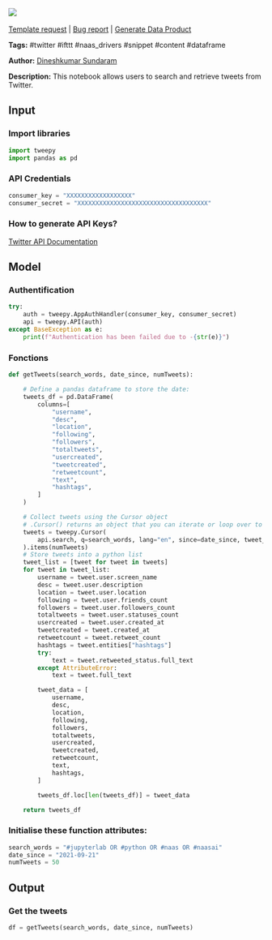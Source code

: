 <a href="https://app.naas.ai/user-redirect/naas/downloader?url=https://raw.githubusercontent.com/jupyter-naas/awesome-notebooks/master/Twitter/Twitter_Get_tweets_from_search.ipynb" target="_parent"><img src="https://naasai-public.s3.eu-west-3.amazonaws.com/open_in_naas.svg"/></a><br><br><a href="https://github.com/jupyter-naas/awesome-notebooks/issues/new?assignees=&labels=&template=template-request.md&title=Tool+-+Action+of+the+notebook+">Template request</a> | <a href="https://github.com/jupyter-naas/awesome-notebooks/issues/new?assignees=&labels=bug&template=bug_report.md&title=Twitter+-+Get+tweets+from+search:+Error+short+description">Bug report</a> | <a href="https://app.naas.ai/user-redirect/naas/downloader?url=https://raw.githubusercontent.com/jupyter-naas/awesome-notebooks/master/Naas/Naas_Start_data_product.ipynb" target="_parent">Generate Data Product</a>

**Tags:** #twitter #ifttt #naas_drivers #snippet #content #dataframe

**Author:** [Dineshkumar Sundaram](https://github.com/dineshh912)

**Description:** This notebook allows users to search and retrieve tweets from Twitter.

## Input

### Import libraries


```python
import tweepy
import pandas as pd
```

### API Credentials


```python
consumer_key = "XXXXXXXXXXXXXXXXXX"
consumer_secret = "XXXXXXXXXXXXXXXXXXXXXXXXXXXXXXXXXXXX"
```

### How to generate API Keys?

[Twitter API Documentation](https://developer.twitter.com/en/docs/getting-started)

## Model

### Authentification


```python
try:
    auth = tweepy.AppAuthHandler(consumer_key, consumer_secret)
    api = tweepy.API(auth)
except BaseException as e:
    print(f"Authentication has been failed due to -{str(e)}")
```

### Fonctions


```python
def getTweets(search_words, date_since, numTweets):

    # Define a pandas dataframe to store the date:
    tweets_df = pd.DataFrame(
        columns=[
            "username",
            "desc",
            "location",
            "following",
            "followers",
            "totaltweets",
            "usercreated",
            "tweetcreated",
            "retweetcount",
            "text",
            "hashtags",
        ]
    )

    # Collect tweets using the Cursor object
    # .Cursor() returns an object that you can iterate or loop over to access the data collected.
    tweets = tweepy.Cursor(
        api.search, q=search_words, lang="en", since=date_since, tweet_mode="extended"
    ).items(numTweets)
    # Store tweets into a python list
    tweet_list = [tweet for tweet in tweets]
    for tweet in tweet_list:
        username = tweet.user.screen_name
        desc = tweet.user.description
        location = tweet.user.location
        following = tweet.user.friends_count
        followers = tweet.user.followers_count
        totaltweets = tweet.user.statuses_count
        usercreated = tweet.user.created_at
        tweetcreated = tweet.created_at
        retweetcount = tweet.retweet_count
        hashtags = tweet.entities["hashtags"]
        try:
            text = tweet.retweeted_status.full_text
        except AttributeError:
            text = tweet.full_text

        tweet_data = [
            username,
            desc,
            location,
            following,
            followers,
            totaltweets,
            usercreated,
            tweetcreated,
            retweetcount,
            text,
            hashtags,
        ]

        tweets_df.loc[len(tweets_df)] = tweet_data

    return tweets_df
```

### Initialise these function attributes:


```python
search_words = "#jupyterlab OR #python OR #naas OR #naasai"
date_since = "2021-09-21"
numTweets = 50
```

## Output

### Get the tweets


```python
df = getTweets(search_words, date_since, numTweets)
```
